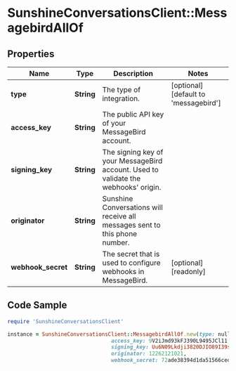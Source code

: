 # SunshineConversationsClient::MessagebirdAllOf

## Properties

Name | Type | Description | Notes
------------ | ------------- | ------------- | -------------
**type** | **String** | The type of integration. | [optional] [default to &#39;messagebird&#39;]
**access_key** | **String** | The public API key of your MessageBird account. | 
**signing_key** | **String** | The signing key of your MessageBird account. Used to validate the webhooks&#39; origin. | 
**originator** | **String** | Sunshine Conversations will receive all messages sent to this phone number. | 
**webhook_secret** | **String** | The secret that is used to configure webhooks in MessageBird. | [optional] [readonly] 

## Code Sample

```ruby
require 'SunshineConversationsClient'

instance = SunshineConversationsClient::MessagebirdAllOf.new(type: null,
                                 access_key: 9V2iJmd93kFJ390L9495JCl11,
                                 signing_key: Uu6N09Lkdji3820DJIO89I39sl9dJ,
                                 originator: 12262121021,
                                 webhook_secret: 72ade38394d1da51566cede33bd1e67e)
```


